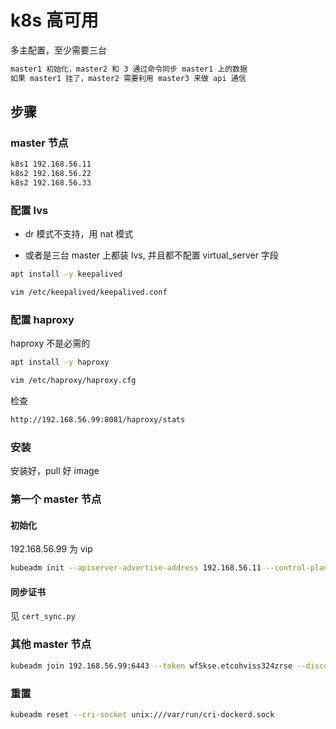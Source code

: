 # k8s 高可用

多主配置，至少需要三台

```sh
master1 初始化，master2 和 3 通过命令同步 master1 上的数据
如果 master1 挂了，master2 需要利用 master3 来做 api 通信
```

## 步骤

### master 节点

```sh
k8s1 192.168.56.11
k8s2 192.168.56.22
k8s2 192.168.56.33
```

### 配置 lvs

- dr 模式不支持，用 nat 模式

- 或者是三台 master 上都装 lvs, 并且都不配置 virtual_server 字段

```sh
apt install -y keepalived
```

```sh
vim /etc/keepalived/keepalived.conf
```

### 配置 haproxy

haproxy 不是必需的

```sh
apt install -y haproxy
```

```sh
vim /etc/haproxy/haproxy.cfg
```

检查

```sh
http://192.168.56.99:8081/haproxy/stats
```

### 安装

安装好，pull 好 image

### 第一个 master 节点

#### 初始化

192.168.56.99 为 vip

```sh
kubeadm init --apiserver-advertise-address 192.168.56.11 --control-plane-endpoint 192.168.56.99 --token-ttl 0 --image-repository registry.aliyuncs.com/google_containers --service-cidr 10.96.0.0/16 --pod-network-cidr 10.244.0.0/16 --ignore-preflight-errors all --kubernetes-version v1.24.3 --cri-socket unix:///var/run/cri-dockerd.sock
```

#### 同步证书

见 `cert_sync.py`

### 其他 master 节点

```sh
kubeadm join 192.168.56.99:6443 --token wf5kse.etcohviss324zrse --discovery-token-ca-cert-hash sha256:dcd5c4462b4828255c67e8fe7308e1d5e11cfac7876a97f3d67950c46613fdff --control-plane --cri-socket unix:///var/run/cri-dockerd.sock
```

### 重置

```sh
kubeadm reset --cri-socket unix:///var/run/cri-dockerd.sock
```
